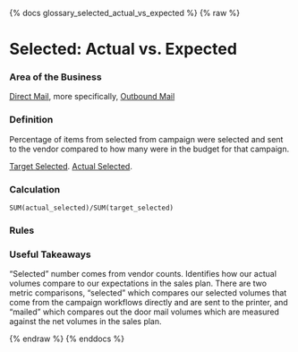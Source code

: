 {% docs glossary_selected_actual_vs_expected %}
{% raw %}

<a name="selected_actual_vs_expected"></a>
# Selected: Actual vs. Expected

### Area of the Business
[Direct Mail](#!/exposure/docs.business_glossary.glossary#direct_mail), 
more specifically,
[Outbound Mail](#!/exposure/docs.business_glossary.glossary#outbound_mail)

### Definition
Percentage of items from selected from campaign were selected and sent to the vendor compared 
to how many were in the budget for that campaign.

[Target Selected](#!/model/model.aaa_life_data_platform.gold_direct_mail_campaign_performance#target_selected).
[Actual Selected](#!/model/model.aaa_life_data_platform.gold_direct_mail_campaign_performance#actual_selected).

### Calculation
`SUM(actual_selected)/SUM(target_selected)`

### Rules


### Useful Takeaways
“Selected” number comes from vendor counts.
Identifies how our actual volumes compare to our expectations in the sales plan. There are two 
metric comparisons, “selected” which compares our selected volumes that come from the campaign 
workflows directly and are sent to the printer, and “mailed” which compares out the door mail 
volumes which are measured against the net volumes in the sales plan.


{% endraw %}
{% enddocs %}